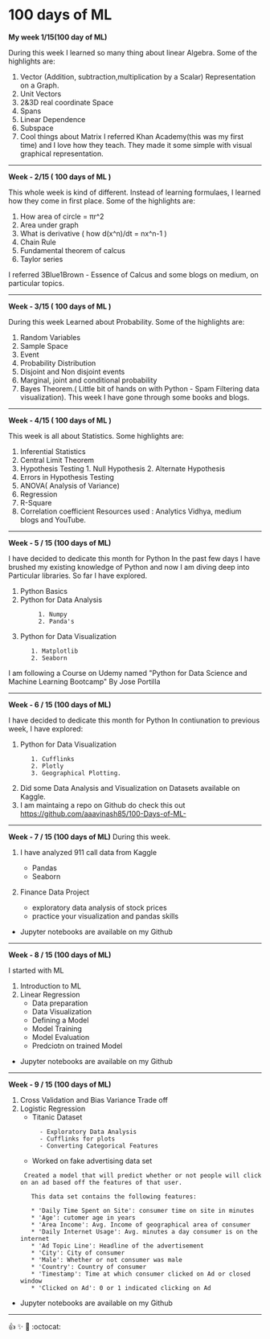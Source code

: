 # 100 days of ML

**My week 1/15(100 day of ML)**

During this week I learned so many thing about linear Algebra.
Some of the highlights are: 
1. Vector (Addition, subtraction,multiplication by a Scalar) Representation on a Graph.
2. Unit Vectors
3. 2&3D real coordinate Space
4. Spans
5. Linear Dependence
6. Subspace
7. Cool things about Matrix
I referred Khan Academy(this was my first time) and I love how they teach. 
They made it some simple with visual graphical representation.

-----------------------------------------------------------------------

**Week - 2/15 ( 100 days of ML )**

This whole week is kind of different.
Instead of learning formulaes, I learned how they come in first place.
Some of the highlights are:
1. How area of circle = πr^2
2. Area under graph
3. What is derivative ( how d(x^n)/dt = nx^n-1 )
4. Chain Rule
5. Fundamental theorem of calcus
6. Taylor series

I referred 3Blue1Brown - Essence of Calcus and some blogs on medium, on particular topics.

----------------------------------------------------------------------

**Week - 3/15  ( 100 days of ML )**

During this week Learned about Probability.
Some of the highlights are:
1. Random Variables
2. Sample Space
3. Event
4. Probability Distribution
5. Disjoint and Non disjoint events
6. Marginal, joint and conditional probability
7. Bayes Theorem.( Little bit of hands on with Python - Spam Filtering data visualization).
This week I have gone through some books and blogs.

----------------------------------------------------------------------
**Week - 4/15 ( 100 days of ML )**

This week is all about Statistics.
Some highlights are:
1. Inferential Statistics
2. Central Limit Theorem
3. Hypothesis Testing 
        1. Null Hypothesis
        2. Alternate Hypothesis
4. Errors in Hypothesis Testing
5. ANOVA( Analysis of Variance)
6. Regression
7. R-Square
8. Correlation coefficient
Resources used : Analytics Vidhya, medium blogs and YouTube.

----------------------------------------------------------------------

**Week - 5 / 15 (100 days of ML)**

I have decided to dedicate this month for Python
In the past few days I have brushed my existing knowledge of Python and now I am diving deep into Particular libraries.
So far I have explored.
1. Python Basics
2. Python for Data Analysis
   ```
        1. Numpy
        2. Panda's
    ```
3. Python for Data Visualization
     ```
        1. Matplotlib
        2. Seaborn
      ```
I am following a Course on Udemy named "Python for Data Science and Machine Learning Bootcamp" By  Jose Portilla

----------------------------------------------------------------------

**Week - 6 / 15 (100 days of ML)**

I have decided to dedicate this month for Python
In contiunation to previous week, I have explored:

1. Python for Data Visualization
   ```
      1. Cufflinks
      2. Plotly
      3. Geographical Plotting.
    ```
2. Did some Data Analysis and Visualization on Datasets available on Kaggle.
3. I am maintaing a repo on Github do check this out https://github.com/aaavinash85/100-Days-of-ML-

----------------------------------------------------------------------

**Week - 7 / 15 (100 days of ML)**
During this week.

1. I have analyzed 911 call data from Kaggle
   - Pandas
   - Seaborn

2. Finance Data Project
    - exploratory data analysis of stock prices
    - practice your visualization and pandas skills
- Jupyter notebooks are available on my Github

----------------------------------------------------------------------

**Week - 8 / 15 (100 days of ML)**

I started with ML

1. Introduction to ML
2. Linear Regression
    - Data preparation
    - Data Visualization
    - Defining a Model
    - Model Training
    - Model Evaluation
    - Predciotn on trained Model
- Jupyter notebooks are available on my Github 

----------------------------------------------------------------------

**Week - 9 / 15 (100 days of ML)**

1. Cross Validation and Bias Variance Trade off
2. Logistic Regression
    - Titanic Dataset
      ```
        - Exploratory Data Analysis
        - Cufflinks for plots
        - Converting Categorical Features
      ```  
    - Worked on fake advertising data set
     ```
      Created a model that will predict whether or not people will click on an ad based off the features of that user.

        This data set contains the following features:

        * 'Daily Time Spent on Site': consumer time on site in minutes
        * 'Age': cutomer age in years
        * 'Area Income': Avg. Income of geographical area of consumer
        * 'Daily Internet Usage': Avg. minutes a day consumer is on the internet
        * 'Ad Topic Line': Headline of the advertisement
        * 'City': City of consumer
        * 'Male': Whether or not consumer was male
        * 'Country': Country of consumer
        * 'Timestamp': Time at which consumer clicked on Ad or closed window
        * 'Clicked on Ad': 0 or 1 indicated clicking on Ad
     ```
- Jupyter notebooks are available on my Github 

----------------------------------------------------------------------

:+1: :sparkles: :rocket: :octocat: